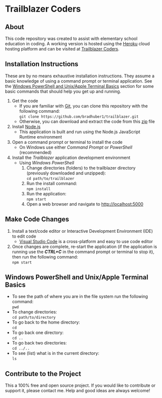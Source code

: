 # Trailblazer Coders

## About
This code repository was created to assist with elementary school education in coding. A working version is hosted using the [Heroku](https://www.heroku.com) cloud hosting platform and can be visited at [Trailblazer Coders](https://trailblazer-coders.herokuapp.com/).

## Installation Instructions
These are by no means exhaustive installation instructions. They assume a basic knowledge of using a command prompt or terminal application. See the [Windows PowerShell and Unix/Apple Terminal Basics](#windows-powerShell-and-unixapple-terminal-basics) section for some basic commands that should help you get up and running.

1. Get the code
    * If you are familiar with [Git](https://git-scm.com/), you can clone this repository with the following command:  
    `git clone https://github.com/bradhuber1/trailblazer.git`
    * Otherwise, you can download and extract the code from this [zip](https://github.com/bradhuber1/trailblazer/archive/refs/heads/main.zip) file 
2. Install [Node.js](https://nodejs.org/en/)
    * This application is built and run using the Node.js JavaScript Runtime environment
3. Open a command prompt or terminal to install the code
    * On Windows use either *Command Prompt* or *PowerShell* (recommended)
4. Install the *Trailblazer* application development environment
    * Using *Windows PowerShell*
        1. Change directories (folders) to the trailblazer directory (previously downloaded and unzipped):  
        `cd path/to/trailblazer`
        2. Run the install command:  
        `npm install`
        3. Run the application:  
        `npm start`
        4. Open a web browser and navigate to [http://localhost:5000](http://localhost:5000)

## Make Code Changes
1. Install a text/code editor or Interactive Development Environment (IDE) to edit code
    * [Visual Studio Code](https://code.visualstudio.com/) is a cross-platform and easy to use code editor
2. Once changes are complete, re-start the application (if the application is running use the ***CTRL+C*** in the command prompt or terminal to stop it), then run the following command:  
`npm start`

## Windows PowerShell and Unix/Apple Terminal Basics
* To see the path of where you are in the file system run the following command:  
`pwd`
* To change directories:  
`cd path/to/directory`
* To go back to the home directory:  
`cd`
* To go back one directory:  
`cd ..`
* To go back two directories:  
`cd ../..`
* To see (list) what is in the current directory:  
`ls`

## Contribute to the Project
This a 100% free and open source project. If you would like to contribute or support it, please contact me. Help and good ideas are always welcome!
